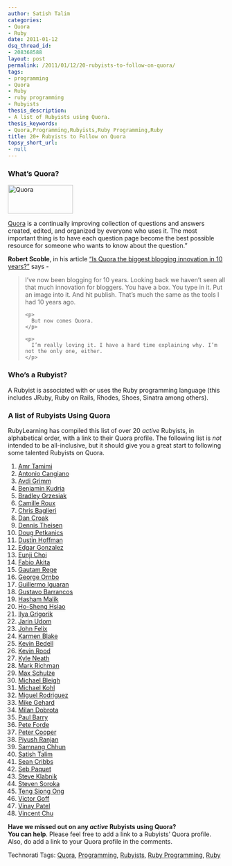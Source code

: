 ```yaml
---
author: Satish Talim
categories:
- Quora
- Ruby
date: 2011-01-12
dsq_thread_id:
- 208368588
layout: post
permalink: /2011/01/12/20-rubyists-to-follow-on-quora/
tags:
- programming
- Quora
- Ruby
- ruby programming
- Rubyists
thesis_description:
- A list of Rubyists using Quora.
thesis_keywords:
- Quora,Programming,Rubyists,Ruby Programming,Ruby
title: 20+ Rubyists to Follow on Quora
topsy_short_url:
- null
---
```


<div>
  <h3>
    What&#8217;s Quora?
  </h3>
  
  <p>
    <img class="alignleft" title="Quora" src="http://rubylearning.com/images/quora.jpg" alt="Quora" width="150" height="66" />
  </p>
  
  <p>
    <a href="http://www.quora.com/about/">Quora</a> is a continually improving collection of questions and answers created, edited, and organized by everyone who uses it. The most important thing is to have each question page become the best possible resource for someone who wants to know about the question.&#8221;
  </p>
  
  <p>
    <b>Robert Scoble</b>, in his article <a href="http://scobleizer.com/2010/12/26/is-quora-the-biggest-blogging-innovation-in-10-years/">&#8220;Is Quora the biggest blogging innovation in 10 years?&#8221;</a> says -
  </p>
  
  <blockquote>
    <p>
      I’ve now been blogging for 10 years. Looking back we haven’t seen all that much innovation for bloggers. You have a box. You type in it. Put an image into it. And hit publish. That’s much the same as the tools I had 10 years ago.
    </p>
    
    <p>
      But now comes Quora.
    </p>
    
    <p>
      I’m really loving it. I have a hard time explaining why. I’m not the only one, either.
    </p>
  </blockquote>
  
  <h3>
    Who&#8217;s a Rubyist?
  </h3>
  
  <p>
    A Rubyist is associated with or uses the Ruby programming language (this includes JRuby, Ruby on Rails, Rhodes, Shoes, Sinatra among others).
  </p>
  
  <h3>
    A list of Rubyists Using Quora
  </h3>
  
  <p>
    RubyLearning has compiled this list of over 20 <em>active</em> Rubyists, in alphabetical order, with a link to their Quora profile. The following list is <em>not</em> intended to be all-inclusive, but it should give you a great start to following some talented Rubyists on Quora.
  </p>
  
  <ol>
    <li>
      <a href="http://www.quora.com/Amr-Tamimi">Amr Tamimi</a>
    </li>
    <li>
      <a href="http://www.quora.com/Antonio-Cangiano">Antonio Cangiano</a>
    </li>
    <li>
      <a href="http://www.quora.com/Avdi-Grimm">Avdi Grimm</a>
    </li>
    <li>
      <a href="http://www.quora.com/Benjamin-Kudria">Benjamin Kudria</a>
    </li>
    <li>
      <a href="http://www.quora.com/Bradley-Grzesiak">Bradley Grzesiak</a>
    </li>
    <li>
      <a href="http://www.quora.com/Camille-Roux">Camille Roux</a>
    </li>
    <li>
      <a href="http://www.quora.com/Chris-Baglieri">Chris Baglieri</a>
    </li>
    <li>
      <a href="http://www.quora.com/Dan-Croak">Dan Croak</a>
    </li>
    <li>
      <a href="http://www.quora.com/Dennis-Theisen">Dennis Theisen</a>
    </li>
    <li>
      <a href="http://www.quora.com/Doug-Petkanics">Doug Petkanics</a>
    </li>
    <li>
      <a href="http://www.quora.com/Dustin-Hoffman">Dustin Hoffman</a>
    </li>
    <li>
      <a href="http://www.quora.com/Edgar-Gonzalez">Edgar Gonzalez</a>
    </li>
    <li>
      <a href="http://www.quora.com/Eunji-Choi">Eunji Choi</a>
    </li>
    <li>
      <a href="http://www.quora.com/Fabio-Akita">Fabio Akita</a>
    </li>
    <li>
      <a href="http://www.quora.com/Gautam-Rege">Gautam Rege</a>
    </li>
    <li>
      <a href="http://www.quora.com/George-Ornbo">George Ornbo</a>
    </li>
    <li>
      <a href="http://www.quora.com/Guillermo-Iguaran">Guillermo Iguaran</a>
    </li>
    <li>
      <a href="http://www.quora.com/Gustavo-Barrancos">Gustavo Barrancos</a>
    </li>
    <li>
      <a href="http://www.quora.com/Hasham-Malik">Hasham Malik</a>
    </li>
    <li>
      <a href="http://www.quora.com/Ho-Sheng-Hsiao">Ho-Sheng Hsiao</a>
    </li>
    <li>
      <a href="http://www.quora.com/Ilya-Grigorik">Ilya Grigorik</a>
    </li>
    <li>
      <a href="http://www.quora.com/Jarin-Udom">Jarin Udom</a>
    </li>
    <li>
      <a href="http://www.quora.com/John-Felix">John Felix</a>
    </li>
    <li>
      <a href="http://www.quora.com/Karmen-Blake">Karmen Blake</a>
    </li>
    <li>
      <a href="http://www.quora.com/Kevin-Bedell">Kevin Bedell</a>
    </li>
    <li>
      <a href="http://www.quora.com/Kevin-Rood">Kevin Rood</a>
    </li>
    <li>
      <a href="http://www.quora.com/Kyle-Neath">Kyle Neath</a>
    </li>
    <li>
      <a href="http://www.quora.com/Mark-Richman">Mark Richman</a>
    </li>
    <li>
      <a href="http://www.quora.com/Max-Schulze">Max Schulze</a>
    </li>
    <li>
      <a href="http://www.quora.com/Michael-Bleigh">Michael Bleigh</a>
    </li>
    <li>
      <a href="http://www.quora.com/Michael-Kohl">Michael Kohl</a>
    </li>
    <li>
      <a href="http://www.quora.com/Miguel-Rodriguez-1">Miguel Rodriguez</a>
    </li>
    <li>
      <a href="http://www.quora.com/Mike-Gehard">Mike Gehard</a>
    </li>
    <li>
      <a href="http://www.quora.com/Milan-Dobrota">Milan Dobrota</a>
    </li>
    <li>
      <a href="http://www.quora.com/Paul-Barry">Paul Barry</a>
    </li>
    <li>
      <a href="http://www.quora.com/Pete-Forde">Pete Forde</a>
    </li>
    <li>
      <a href="http://www.quora.com/Peter-Coop%C3%A8r">Peter Cooper</a>
    </li>
    <li>
      <a href="http://www.quora.com/Piyush-Ranjan">Piyush Ranjan</a>
    </li>
    <li>
      <a href="http://www.quora.com/Samnang-Chhun">Samnang Chhun</a>
    </li>
    <li>
      <a href="http://www.quora.com/Satish-Talim">Satish Talim</a>
    </li>
    <li>
      <a href="http://www.quora.com/Sean-Cribbs">Sean Cribbs</a>
    </li>
    <li>
      <a href="http://www.quora.com/Seb-Paquet">Seb Paquet</a>
    </li>
    <li>
      <a href="http://www.quora.com/Steve-Klabnik">Steve Klabnik</a>
    </li>
    <li>
      <a href="http://www.quora.com/Steven-Soroka">Steven Soroka</a>
    </li>
    <li>
      <a href="http://www.quora.com/Teng-Siong-Ong">Teng Siong Ong</a>
    </li>
    <li>
      <a href="http://www.quora.com/Victor-Goff">Victor Goff</a>
    </li>
    <li>
      <a href="http://www.quora.com/Vinay-Patel-1">Vinay Patel</a>
    </li>
    <li>
      <a href="http://www.quora.com/Vincent-Chu">Vincent Chu</a>
    </li>
  </ol>
  
  <p class="alert">
    <strong>Have we missed out on any <em>active</em> Rubyists using Quora?<br />You can help</strong>. Please feel free to add a link to a Rubyists&#8217; Quora profile. Also, do add a link to your Quora profile in the comments.
  </p>
</div>

Technorati Tags: <a href="http://technorati.com/tag/Quora" rel="tag">Quora</a>, <a href="http://technorati.com/tag/Programming" rel="tag">Programming</a>, <a href="http://technorati.com/tag/Rubyists" rel="tag">Rubyists</a>, <a href="http://technorati.com/tag/Ruby+Programming" rel="tag">Ruby Programming</a>, <a href="http://technorati.com/tag/Ruby" rel="tag">Ruby</a>
